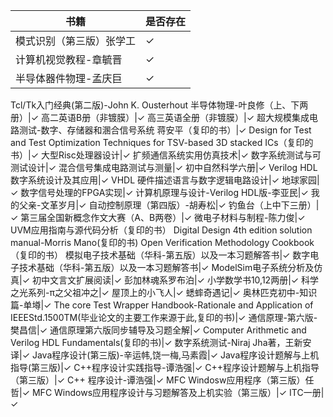 |书籍|是否存在|
|---|---|
模式识别（第三版）张学工|✓
计算机视觉教程-章毓晋|✓
半导体器件物理-孟庆巨|✓
Tcl/Tk入门经典(第二版)-John K. Ousterhout
半导体物理-叶良修（上、下两册）|✓
高二英语B册（非镀膜）|✓
高三英语全册（非镀膜）|✓
超大规模集成电路测试-数字、存储器和溷合信号系统 蒋安平（复印的书）|✓
Design for Test and Test Optimization Techniques for TSV-based 3D stacked ICs（复印的书）|✓
大型Risc处理器设计|✓
扩频通信系统实用仿真技术|✓
数字系统测试与可测试设计|✓
混合信号集成电路测试与测量|✓
初中自然科学六册|✓
Verilog HDL数字系统设计及其应用|✓
VHDL 硬件描述语言与数字逻辑电路设计|✓
地球家园|✓
数字信号处理的FPGA实现|✓
计算机原理与设计-Verilog HDL版-李亚民|✓
我的父亲-文革岁月|✓
自动控制原理（第四版）-胡寿松|✓
钓鱼台（上中下三册）|✓
第三届全国新概念作文大赛（A、B两卷）|✓
微电子材料与制程-陈力俊|✓
UVM应用指南与源代码分析（复印的书）
Digital Design 4th edition solution manual-Morris Mano(复印的书)
Open Verification Methodology Cookbook（复印的书）
模拟电子技术基础（华科-第五版）以及一本习题解答书|✓
数字电子技术基础（华科-第五版）以及一本习题解答书|✓
ModelSim电子系统分析及仿真|✓
初中文言文扩展阅读|✓
彭加林魂系罗布泊|✓
小学数学书10,12两册|✓
科学之光系列-π之父祖冲之|✓
屋顶上的小飞人|✓
蟋蟀奇遇记|✓
奥林匹克初中-知识篇-单壿|✓
The core Test Wrapper Handbook-Rationale and Application of IEEEStd.1500TM(毕业论文的主要工作来源于此,复印的书)|✓
通信原理-第六版-樊昌信|✓
通信原理第六版同步辅导及习题全解|✓
Computer Arithmetic and Verilog HDL Fundamentals(复印的书)|✓
数字系统测试-Niraj Jha著，王新安 译|✓
Java程序设计(第三版)-辛运帏,饶一梅,马素霞|✓
Java程序设计题解与上机指导(第三版)|✓
C++程序设计实践指导-谭浩强|✓
C++程序设计题解与上机指导（第三版）|✓
C++ 程序设计-谭浩强|✓
MFC Windosw应用程序（第三版）任哲|✓
MFC Windows应用程序设计与习题解答及上机实验（第三版）|✓
ITC一册|✓

